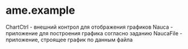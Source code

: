 # ame.example

ChartCtrl - внешний контрол для отображения графиков
Nauca - приложение для построения графика согласно заданию
NaucaFile - приложение, строящее график по данным файла
